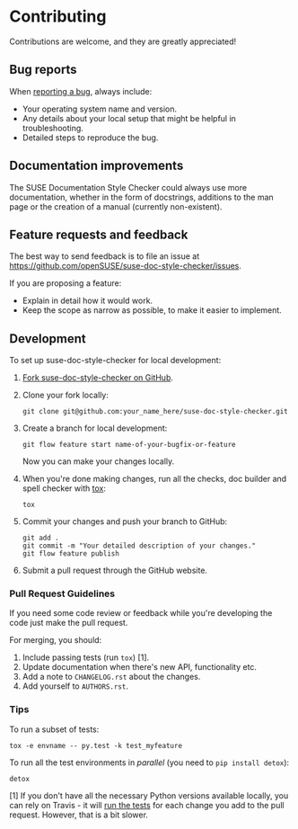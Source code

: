 Contributing
============

Contributions are welcome, and they are greatly appreciated!

Bug reports
-----------

When [reporting a bug](https://github.com/openSUSE/suse-doc-style-checker/issues),
always include:

-   Your operating system name and version.
-   Any details about your local setup that might be helpful in troubleshooting.
-   Detailed steps to reproduce the bug.

Documentation improvements
--------------------------

The SUSE Documentation Style Checker could always use more documentation,
whether in the form of docstrings, additions to the man page or the creation of
a manual (currently non-existent).

Feature requests and feedback
-----------------------------

The best way to send feedback is to file an issue at
<https://github.com/openSUSE/suse-doc-style-checker/issues>.

If you are proposing a feature:

-   Explain in detail how it would work.
-   Keep the scope as narrow as possible, to make it easier to implement.

Development
-----------

To set up suse-doc-style-checker for local development:

1.  [Fork suse-doc-style-checker on GitHub](https://github.com/openSUSE/suse-doc-style-checker/fork).
2.  Clone your fork locally:

        git clone git@github.com:your_name_here/suse-doc-style-checker.git

3.  Create a branch for local development:

        git flow feature start name-of-your-bugfix-or-feature

    Now you can make your changes locally.

4.  When you're done making changes, run all the checks, doc builder and
    spell checker with [tox](http://tox.readthedocs.org/en/latest/install.html):

        tox

5.  Commit your changes and push your branch to GitHub:

        git add .
        git commit -m "Your detailed description of your changes."
        git flow feature publish

6.  Submit a pull request through the GitHub website.

### Pull Request Guidelines

If you need some code review or feedback while you're developing the code just make the pull request.

For merging, you should:

1.  Include passing tests (run `tox`) [1].
2.  Update documentation when there's new API, functionality etc.
3.  Add a note to `CHANGELOG.rst` about the changes.
4.  Add yourself to `AUTHORS.rst`.

### Tips

To run a subset of tests:

    tox -e envname -- py.test -k test_myfeature

To run all the test environments in *parallel* (you need to `pip install detox`):

    detox

[1] If you don't have all the necessary Python versions available locally, you
    can rely on Travis - it will
    [run the tests](https://travis-ci.org/openSUSE/suse-doc-style-checker/pull_requests)
    for each change you add to the pull request. However, that is a bit slower.
